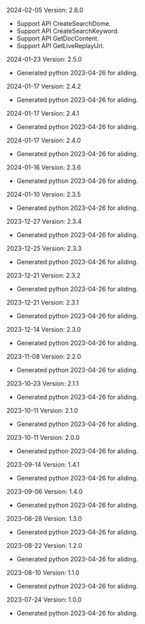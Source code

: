 2024-02-05 Version: 2.6.0
- Support API CreateSearchDome.
- Support API CreateSearchKeyword.
- Support API GetDocContent.
- Support API GetLiveReplayUrl.


2024-01-23 Version: 2.5.0
- Generated python 2023-04-26 for aliding.

2024-01-17 Version: 2.4.2
- Generated python 2023-04-26 for aliding.

2024-01-17 Version: 2.4.1
- Generated python 2023-04-26 for aliding.

2024-01-17 Version: 2.4.0
- Generated python 2023-04-26 for aliding.

2024-01-16 Version: 2.3.6
- Generated python 2023-04-26 for aliding.

2024-01-10 Version: 2.3.5
- Generated python 2023-04-26 for aliding.

2023-12-27 Version: 2.3.4
- Generated python 2023-04-26 for aliding.

2023-12-25 Version: 2.3.3
- Generated python 2023-04-26 for aliding.

2023-12-21 Version: 2.3.2
- Generated python 2023-04-26 for aliding.

2023-12-21 Version: 2.3.1
- Generated python 2023-04-26 for aliding.

2023-12-14 Version: 2.3.0
- Generated python 2023-04-26 for aliding.

2023-11-08 Version: 2.2.0
- Generated python 2023-04-26 for aliding.

2023-10-23 Version: 2.1.1
- Generated python 2023-04-26 for aliding.

2023-10-11 Version: 2.1.0
- Generated python 2023-04-26 for aliding.

2023-10-11 Version: 2.0.0
- Generated python 2023-04-26 for aliding.

2023-09-14 Version: 1.4.1
- Generated python 2023-04-26 for aliding.

2023-09-06 Version: 1.4.0
- Generated python 2023-04-26 for aliding.

2023-08-28 Version: 1.3.0
- Generated python 2023-04-26 for aliding.

2023-08-22 Version: 1.2.0
- Generated python 2023-04-26 for aliding.

2023-08-10 Version: 1.1.0
- Generated python 2023-04-26 for aliding.

2023-07-24 Version: 1.0.0
- Generated python 2023-04-26 for aliding.

